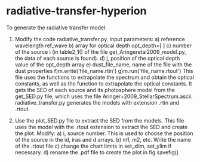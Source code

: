 # radiative-transfer-hyperion
To generate the radiative transfer model:
  1. Modify the code radiative_transfer.py.
     Input parameters:
      a) reference wavelength ref_wave
      b) array for optical depth opt_depth=[ ]
      c) number of the source i (in table2_1() of the file get_Aringeretal2009_model.py, the data of each source is found).
      d) j, position of the optical depth value of the opt_depth array
      e) dust_file_name, name of the file with the dust properties
      f)m.write('file_name.rtin')
      g)m.run('file_name.rtout')
     This file uses the functions to extrapolate the spectrum and obtain the optical constants, as well as the function to extrapolate the optical constants. 
     It gets the SED of each source and its photosphere model from the get_SED.py file, which uses the file Aringer+2009_StellarSpectrum.ascii. radiative_transfer.py generates the models with extension .rtin and .rtout.
  
  2. Use the plot_SED.py file to extract the SED from the models. This file uses the model with the .rtout extension to extract the SED and create the plot. Modify:
    a) i, source number. This is used to choose the position of the source in the id, iras and d arrays.
    b) m1, m2, etc. Write the name of the .rtout file
    c) change the chart limits in set_xlim, set_ylim if necessary.
    d) rename the .pdf file to create the plot in fig.savefig()
